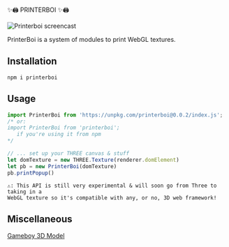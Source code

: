 ✨🖨  PRINTERBOI ✨🖨

![Printerboi screencast](https://media.giphy.com/media/h8fMP2ibxcUPAeN2tC/giphy.gif)

PrinterBoi is a system of modules to print WebGL textures.

## Installation

```
npm i printerboi
```

## Usage

```javascript
import PrinterBoi from 'https://unpkg.com/printerboi@0.0.2/index.js';
/* or:
import PrinterBoi from 'printerboi';
   if you're using it from npm
*/

// ... set up your THREE canvas & stuff
let domTexture = new THREE.Texture(renderer.domElement)
let pb = new PrinterBoi(domTexture)
pb.printPopup()
```

```
⚠️: This API is still very experimental & will soon go from Three to taking in a
WebGL texture so it's compatible with any, or no, 3D web framework!
```

## Miscellaneous
[Gameboy 3D Model](https://poly.google.com/view/dczUnD4aslM)
